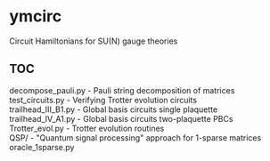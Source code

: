 # ymcirc
Circuit Hamiltonians for SU(N) gauge theories

## TOC
decompose_pauli.py - Pauli string decomposition of matrices  
test_circuits.py - Verifying Trotter evolution circuits  
trailhead_III_B1.py - Global basis circuits single plaquette  
trailhead_IV_A1.py - Global basis circuits two-plaquette PBCs  
Trotter_evol.py - Trotter evolution routines  
QSP/ - "Quantum signal processing" approach for 1-sparse matrices  
    oracle_1sparse.py
